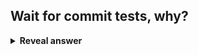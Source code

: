 ## Wait for commit tests, why?
<details>
<summary><b>Reveal answer</b></summary>
You should monitor your tests, watch them finish... why?<br><br>You understand best, and you can fix the breaks straightaway. Revert / commit
</details>
